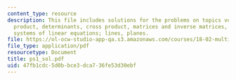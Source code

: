 ```yaml
---
content_type: resource
description: This file includes solutions for the problems on topics vectors and dot
  product, determinants, cross product, matrices and inverse matrices, and solving
  systems of linear equations; lines, planes.
file: https://ol-ocw-studio-app-qa.s3.amazonaws.com/courses/18-02-multivariable-calculus-spring-2006/47fb1cdc5d0bbce3dca736fe53d30ebf_ps1_sol.pdf
file_type: application/pdf
resourcetype: Document
title: ps1_sol.pdf
uid: 47fb1cdc-5d0b-bce3-dca7-36fe53d30ebf
---
```

